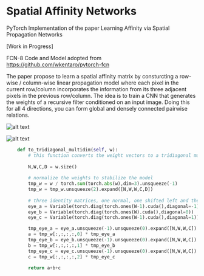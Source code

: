 # Spatial Affinity Networks
PyTorch Implementation of the paper Learning Affinity via Spatial Propagation Networks

[Work in Progress]

FCN-8 Code and Model adopted from https://github.com/wkentaro/pytorch-fcn

The paper propose to learn a spatial affinity matrix by consturcting a row-wise / column-wise linear propagation model where each pixel in the current row/column incorporates the information from its three adjacent pixels in the previous row/column. The idea is to train a CNN that generates the weights of a recursive filter conditioned on an input image. Doing this for all 4 directions, you can form global and densely connected pairwise relations.


![alt text](https://github.com/danieltan07/spatialaffinitynetwork/blob/master/fig1.PNG)







![alt text](https://github.com/danieltan07/spatialaffinitynetwork/blob/master/fig2.PNG)

```python
    def to_tridiagonal_multidim(self, w):
        # this function converts the weight vectors to a tridiagonal matrix
        
        N,W,C,D = w.size()
        
        # normalize the weights to stabilize the model
        tmp_w = w / torch.sum(torch.abs(w),dim=3).unsqueeze(-1)
        tmp_w = tmp_w.unsqueeze(2).expand([N,W,W,C,D])
        
        # three identity matrices, one normal, one shifted left and the other shifted right
        eye_a = Variable(torch.diag(torch.ones(W-1).cuda(),diagonal=-1))
        eye_b = Variable(torch.diag(torch.ones(W).cuda(),diagonal=0))
        eye_c = Variable(torch.diag(torch.ones(W-1).cuda(),diagonal=1))

        tmp_eye_a = eye_a.unsqueeze(-1).unsqueeze(0).expand([N,W,W,C])
        a = tmp_w[:,:,:,:,0] * tmp_eye_a
        tmp_eye_b = eye_b.unsqueeze(-1).unsqueeze(0).expand([N,W,W,C])
        b = tmp_w[:,:,:,:,1] * tmp_eye_b
        tmp_eye_c = eye_c.unsqueeze(-1).unsqueeze(0).expand([N,W,W,C])
        c = tmp_w[:,:,:,:,2] * tmp_eye_c

        return a+b+c
```
